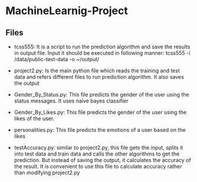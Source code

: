 # MachineLearnig-Project

## Files

* tcss555: It is a script to run the prediction algorithm and save the results in output file.
Input it should be executed in following manner:
tcss555 -i /data/public-test-data -o ~/output/

* project2.py: Is the main python file which reads the training and test data and refers different files to run prediction algorithm. It also saves the output

* Gender_By_Status.py: This file predicts the gender of the user using the status messages. It uses naive bayes classifier

* Gender_By_Likes.py: This file predicts the gender of the user using the likes of the user.

* personalities.py: This file predicts the emotions of a user based on the likes

* testAccuracy.py: similar to project2.py, this file gets the input, splits it into test data and train data and calls the other algorithms to get the prediction. But instead of saving the output, it calculates the accuracy of the result. It is convenient to use this file to calculate accuracy rather than modifying project2.py

